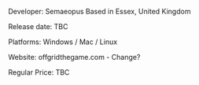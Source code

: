 Developer:
Semaeopus
Based in Essex, United Kingdom

Release date:
TBC

Platforms:
Windows / Mac / Linux

Website:
offgridthegame.com - Change?

Regular Price:
TBC